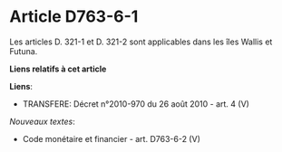 # Article D763-6-1

Les articles D. 321-1 et D. 321-2 sont applicables dans les îles Wallis et Futuna.

**Liens relatifs à cet article**

**Liens**:

  - TRANSFERE: Décret n°2010-970 du 26 août 2010 - art. 4 (V)

_Nouveaux textes_:

  - Code monétaire et financier - art. D763-6-2 (V)
